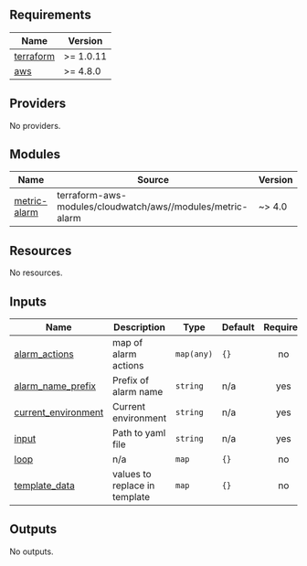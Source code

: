<!-- BEGIN_TF_DOCS -->
## Requirements

| Name | Version |
|------|---------|
| <a name="requirement_terraform"></a> [terraform](#requirement\_terraform) | >= 1.0.11 |
| <a name="requirement_aws"></a> [aws](#requirement\_aws) | >= 4.8.0 |

## Providers

No providers.

## Modules

| Name | Source | Version |
|------|--------|---------|
| <a name="module_metric-alarm"></a> [metric-alarm](#module\_metric-alarm) | terraform-aws-modules/cloudwatch/aws//modules/metric-alarm | ~> 4.0 |

## Resources

No resources.

## Inputs

| Name | Description | Type | Default | Required |
|------|-------------|------|---------|:--------:|
| <a name="input_alarm_actions"></a> [alarm\_actions](#input\_alarm\_actions) | map of alarm actions | `map(any)` | `{}` | no |
| <a name="input_alarm_name_prefix"></a> [alarm\_name\_prefix](#input\_alarm\_name\_prefix) | Prefix of alarm name | `string` | n/a | yes |
| <a name="input_current_environment"></a> [current\_environment](#input\_current\_environment) | Current environment | `string` | n/a | yes |
| <a name="input_input"></a> [input](#input\_input) | Path to yaml file | `string` | n/a | yes |
| <a name="input_loop"></a> [loop](#input\_loop) | n/a | `map` | `{}` | no |
| <a name="input_template_data"></a> [template\_data](#input\_template\_data) | values to replace in template | `map` | `{}` | no |

## Outputs

No outputs.
<!-- END_TF_DOCS -->